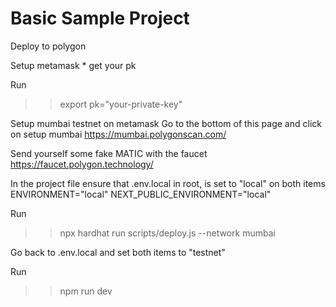 # Basic Sample Project

Deploy to polygon

Setup metamask * get your pk

Run
>> export pk="your-private-key"

Setup mumbai testnet on metamask
Go to the bottom of this page and click on setup mumbai
https://mumbai.polygonscan.com/

Send yourself some fake MATIC with the faucet
https://faucet.polygon.technology/

In the project file ensure that .env.local in root, is set to "local" on both items
ENVIRONMENT="local"
NEXT_PUBLIC_ENVIRONMENT="local"

Run
>> npx hardhat run scripts/deploy.js --network mumbai

Go back to .env.local and set both items to "testnet"

Run
>>npm run dev
